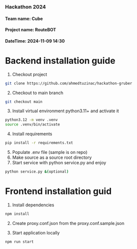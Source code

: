 ### Hackathon 2024

#### Team name: Cube

#### Project name: RouteBOT

#### DateTime: 2024-11-09 14:30

# Backend installation guide

1. Checkout project

``` bash
git clone https://github.com/ahmedtuzinac/hackathon-gruber
``` 

2. Checkout to main branch

``` bash
git checkout main
``` 

3. Install virtual environment python3.11+ and activate it

``` bash
python3.12 -m venv .venv
source .venv/bin/activate
``` 

4. Install requirements

``` bash
pip install -r requirements.txt
``` 

5. Populate .env file (sample is on repo)
6. Make source as a source root directory
7. Start service with python service.py and enjoy

``` bash
python service.py &(optional)
``` 

# Frontend installation guid

1. Install dependencies

``` bash
npm install
```

2. Create proxy.conf.json from the proxy.conf.sample.json

3. Start application locally
``` bash
npm run start
```



